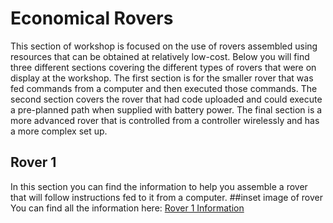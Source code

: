 # Economical Rovers

This section of workshop is focused on the use of rovers assembled using resources that can be obtained at relatively low-cost. Below you will find three different sections covering the different types of rovers that were on display at the workshop. The first section is for the smaller rover that was fed commands from a computer and then executed those commands. The second section covers the rover that had code uploaded and could execute a pre-planned path when supplied with battery power. The final section is a more advanced rover that is controlled from a controller wirelessly and has a more complex set up.

## Rover 1

In this section you can find the information to help you assemble a rover that will follow instructions fed to it from a computer.
##inset image of rover
You can find all the information here: [Rover 1 Information](./P3-Rover-1)

